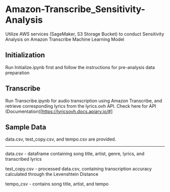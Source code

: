 # Amazon-Transcribe_Sensitivity-Analysis
Utilize AWS services (SageMaker, S3 Storage Bucket) to conduct Sensitivity Analysis on Amazon Transcribe Machine Learning Model

## Initialization
Run Initialize.ipynb first and follow the instructions for pre-analysis data preparation

## Transcribe
Run Transcribe.ipynb for audio transcription using Amazon Transcribe, and retrieve corresponding lyrics from the lyrics.ovh API. Check here for API (Documentation)[https://lyricsovh.docs.apiary.io/#]

## Sample Data
data.csv, test_copy.csv, and tempo.csv are provided.

------
data.csv - dataframe containing song title, artist, genre, lyrics, and transcribed lyrics

test_copy.csv - processed data.csv, containing transcription accuracy calculated through the Levenshtein Distance

tempo_csv - contains song title, artist, and tempo


